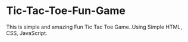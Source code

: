 # Tic-Tac-Toe-Fun-Game
This is simple and amazing Fun Tic Tac Toe Game..Using Simple HTML, CSS, JavaScript.
